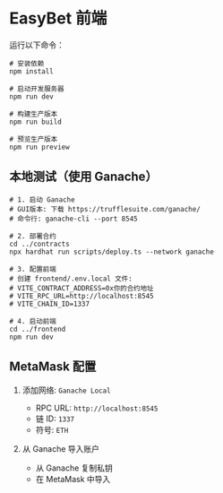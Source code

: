 # EasyBet 前端

运行以下命令：

```shell
# 安装依赖
npm install

# 启动开发服务器
npm run dev

# 构建生产版本
npm run build

# 预览生产版本
npm run preview
```

## 本地测试（使用 Ganache）

```shell
# 1. 启动 Ganache
# GUI版本: 下载 https://trufflesuite.com/ganache/
# 命令行: ganache-cli --port 8545

# 2. 部署合约
cd ../contracts
npx hardhat run scripts/deploy.ts --network ganache

# 3. 配置前端
# 创建 frontend/.env.local 文件:
# VITE_CONTRACT_ADDRESS=0x你的合约地址
# VITE_RPC_URL=http://localhost:8545
# VITE_CHAIN_ID=1337

# 4. 启动前端
cd ../frontend
npm run dev
```

## MetaMask 配置

1. 添加网络: `Ganache Local`
   - RPC URL: `http://localhost:8545`
   - 链 ID: `1337`
   - 符号: `ETH`

2. 从 Ganache 导入账户
   - 从 Ganache 复制私钥
   - 在 MetaMask 中导入


